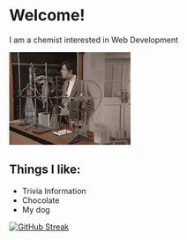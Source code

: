 # Welcome!
I am a chemist interested in Web Development

![MrBean_Chemist](/MrBean_Chemist.gif)

## Things I like:
- Trivia Information
- Chocolate
- My dog

[![GitHub Streak](https://streak-stats.demolab.com?user=BrittaMaier&theme=dark&exclude_days=Sun%2CSat)](https://git.io/streak-stats)
